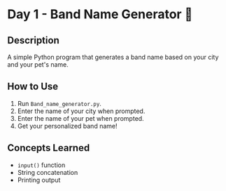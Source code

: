 # Day 1 - Band Name Generator 🎸

## Description
A simple Python program that generates a band name based on your city and your pet's name.

## How to Use
1. Run `Band_name_generator.py`.
2. Enter the name of your city when prompted.
3. Enter the name of your pet when prompted.
4. Get your personalized band name!

## Concepts Learned
- `input()` function
- String concatenation
- Printing output
